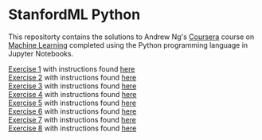 # StanfordML Python

This repositorty contains the solutions to Andrew Ng's [Coursera](coursera.com) course on [Machine Learning](https://www.coursera.org/learn/machine-learning) completed using the Python programming language in Jupyter Notebooks.

[Exercise 1](../master/ex1/ex1.ipynb) with instructions found [here](https://github.com/tsb1995/StanfordMLOctave/blob/master/machine-learning-ex1/ex1.pdf)  
[Exercise 2](../master/ex2/ex2.ipynb) with instructions found [here](https://github.com/tsb1995/StanfordMLOctave/blob/master/machine-learning-ex2/ex2.pdf)  
[Exercise 3](../master/ex3/ex3.ipynb) with instructions found [here](https://github.com/tsb1995/StanfordMLOctave/blob/master/machine-learning-ex3/ex3.pdf)  
[Exercise 4](../master/ex4/ex4.ipynb) with instructions found [here](https://github.com/tsb1995/StanfordMLOctave/blob/master/machine-learning-ex4/ex4.pdf)  
[Exercise 5](../master/ex5/ex5.ipynb) with instructions found [here](https://github.com/tsb1995/StanfordMLOctave/blob/master/machine-learning-ex5/ex5.pdf)  
[Exercise 6](../master/ex6/ex6.ipynb) with instructions found [here](https://github.com/tsb1995/StanfordMLOctave/blob/master/machine-learning-ex6/ex6.pdf)  
[Exercise 7](../master/-ex7/ex7.ipynb) with instructions found [here](https://github.com/tsb1995/StanfordMLOctave/blob/master/machine-learning-ex7/ex7.pdf)  
[Exercise 8](../master/ex8/ex8.ipynb) with instructions found [here](https://github.com/tsb1995/StanfordMLOctave/blob/master/machine-learning-ex8/ex8.pdf) 

